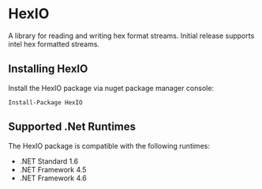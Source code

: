 # HexIO

A library for reading and writing hex format streams. Initial release supports intel hex formatted streams.

## Installing HexIO

Install the HexIO package via nuget package manager console:

```
Install-Package HexIO
```

## Supported .Net Runtimes

The HexIO package is compatible with the following runtimes:

* .NET Standard 1.6
* .NET Framework 4.5
* .NET Framework 4.6

